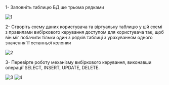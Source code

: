1- Заповніть таблицю БД ще трьома рядками

![1](https://user-images.githubusercontent.com/93474882/208578716-2b347220-2bc0-4744-abd0-866b98f3cab9.png)

2- Створіть схему даних користувача та віртуальну таблицю у цій схемі з правилами вибіркового керування доступом для користувача так, щоб він міг побачити тільки один з рядків таблиці з урахуванням одного значення її останньої колонки

![2](https://user-images.githubusercontent.com/93474882/208579451-c2661755-46c7-44c4-85cd-26a0f9c7d11f.png)

3- Перевірте роботу механізму вибіркового керування, виконавши операції SELECT, INSERT, UPDATE, DELETE.

![3](https://user-images.githubusercontent.com/93474882/208580357-bf77ddde-8dce-4be7-9633-86fb15655848.png)
![4](https://user-images.githubusercontent.com/93474882/208580359-e8def2be-7b73-4384-897c-68d8df2a0480.png)


